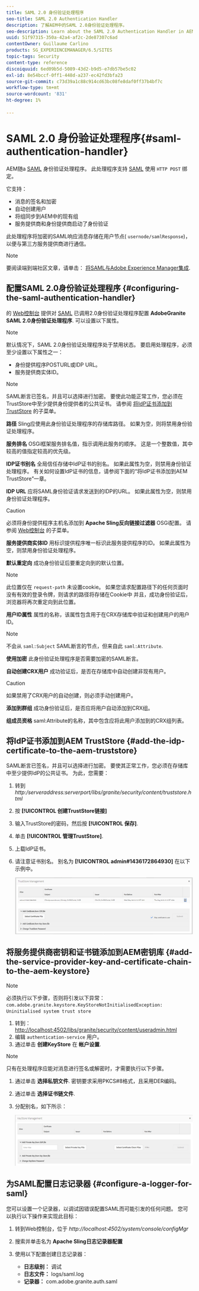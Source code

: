 ```yaml
---
title: SAML 2.0 身份验证处理程序
seo-title: SAML 2.0 Authentication Handler
description: 了解AEM中的SAML 2.0身份验证处理程序。
seo-description: Learn about the SAML 2.0 Authentication Handler in AEM.
uuid: 51f97315-350a-42a4-af2c-2de87307c6ad
contentOwner: Guillaume Carlino
products: SG_EXPERIENCEMANAGER/6.5/SITES
topic-tags: Security
content-type: reference
discoiquuid: 6ed09b5d-5089-43d2-b9d5-e7db57be5c02
exl-id: 8e54bccf-0ff1-448d-a237-ec42fd3bfa23
source-git-commit: c73d39a1c88c914cd63bc08fe8daf0ff37b4bf7c
workflow-type: tm+mt
source-wordcount: '831'
ht-degree: 1%

---
```


# SAML 2.0 身份验证处理程序{#saml-authentication-handler}

AEM随a [SAML](https://saml.xml.org/saml-specifications) 身份验证处理程序。 此处理程序支持 [SAML](https://saml.xml.org/saml-specifications) 使用 `HTTP POST` 绑定。

它支持：

* 消息的签名和加密
* 自动创建用户
* 将组同步到AEM中的现有组
* 服务提供商和身份提供商启动了身份验证

此处理程序将加密的SAML响应消息存储在用户节点( `usernode/samlResponse`)，以便与第三方服务提供商进行通信。

>[!NOTE]
>
>要阅读端到端社区文章，请单击： [将SAML与Adobe Experience Manager集成](https://helpx.adobe.com/experience-manager/using/aem63_saml.html).

## 配置SAML 2.0身份验证处理程序 {#configuring-the-saml-authentication-handler}

的 [Web控制台](/help/sites-deploying/configuring-osgi.md) 提供对 [SAML](https://saml.xml.org/saml-specifications) 已调用2.0身份验证处理程序配置 **AdobeGranite SAML 2.0身份验证处理程序**. 可以设置以下属性。

>[!NOTE]
>
>默认情况下，SAML 2.0身份验证处理程序处于禁用状态。 要启用处理程序，必须至少设置以下属性之一：
>
>* 身份提供程序POSTURL或IDP URL。
>* 服务提供商实体ID。
>


>[!NOTE]
>
>SAML断言已签名，并且可以选择进行加密。 要使此功能正常工作，您必须在TrustStore中至少提供身份提供者的公共证书。 请参阅 [将IdP证书添加到TrustStore](/help/sites-administering/saml-2-0-authenticationhandler.md#add-the-idp-certificate-to-the-aem-truststore) 的子菜单。

**路径** Sling应使用此身份验证处理程序的存储库路径。 如果为空，则将禁用身份验证处理程序。

**服务排名** OSGi框架服务排名值，指示调用此服务的顺序。 这是一个整数值，其中较高的值指定较高的优先级。

**IDP证书别名** 全局信任存储中IdP证书的别名。 如果此属性为空，则禁用身份验证处理程序。 有关如何设置IdP证书的信息，请参阅下面的“将IdP证书添加到AEM TrustStore”一章。

**IDP URL** 应将SAML身份验证请求发送到的IDP的URL。 如果此属性为空，则禁用身份验证处理程序。

>[!CAUTION]
>
>必须将身份提供程序主机名添加到 **Apache Sling反向链接过滤器** OSGi配置。 请参阅 [Web控制台](/help/sites-deploying/configuring-osgi.md) 的子菜单。

**服务提供商实体ID** 用标识提供程序唯一标识此服务提供程序的ID。 如果此属性为空，则禁用身份验证处理程序。

**默认重定向** 成功身份验证后要重定向到的默认位置。

>[!NOTE]
>
>此位置仅在 `request-path` 未设置cookie。 如果您请求配置路径下的任何页面时没有有效的登录令牌，则请求的路径将存储在Cookie中
>并且，成功身份验证后，浏览器将再次重定向到此位置。

**用户ID属性** 属性的名称，该属性包含用于在CRX存储库中验证和创建用户的用户ID。

>[!NOTE]
>
>不会从 `saml:Subject` SAML断言的节点，但来自此 `saml:Attribute`.

**使用加密** 此身份验证处理程序是否需要加密的SAML断言。

**自动创建CRX用户** 成功验证后，是否在存储库中自动创建非现有用户。

>[!CAUTION]
>
>如果禁用了CRX用户的自动创建，则必须手动创建用户。

**添加到群组** 成功身份验证后，是否应将用户自动添加到CRX组。

**组成员资格** saml:Attribute的名称，其中包含应将此用户添加到的CRX组列表。

## 将IdP证书添加到AEM TrustStore {#add-the-idp-certificate-to-the-aem-truststore}

SAML断言已签名，并且可以选择进行加密。 要使其正常工作，您必须在存储库中至少提供IdP的公共证书。 为此，您需要：

1. 转到 *http:/serveraddress:serverport/libs/granite/security/content/truststore.html*
1. 按 **[!UICONTROL 创建TrustStore链接]**
1. 输入TrustStore的密码，然后按 **[!UICONTROL 保存]**.
1. 单击 **[!UICONTROL 管理TrustStore]**.
1. 上载IdP证书。
1. 请注意证书别名。 别名为 **[!UICONTROL admin#1436172864930]** 在以下示例中。

   ![chlimage_1-372](assets/chlimage_1-372.png)

## 将服务提供商密钥和证书链添加到AEM密钥库 {#add-the-service-provider-key-and-certificate-chain-to-the-aem-keystore}

>[!NOTE]
>
>必须执行以下步骤，否则将引发以下异常： `com.adobe.granite.keystore.KeyStoreNotInitialisedException: Uninitialised system trust store`

1. 转到： [http://localhost:4502/libs/granite/security/content/useradmin.html](http://localhost:4502/libs/granite/security/content/useradmin.html)
1. 编辑 `authentication-service` 用户。
1. 通过单击 **创建KeyStore** 在 **帐户设置**.

>[!NOTE]
>
>只有在处理程序应能对消息进行签名或解密时，才需要执行以下步骤。

1. 通过单击 **选择私钥文件**. 密钥要求采用PKCS#8格式，且采用DER编码。
1. 通过单击 **选择证书链文件**.
1. 分配别名，如下所示：

   ![chlimage_1-373](assets/chlimage_1-373.png)

## 为SAML配置日志记录器 {#configure-a-logger-for-saml}

您可以设置一个记录器，以调试因错误配置SAML而可能引发的任何问题。 您可以执行以下操作来实现此目标：

1. 转到Web控制台，位于 *http://localhost:4502/system/console/configMgr*
1. 搜索并单击名为 **Apache Sling日志记录器配置**
1. 使用以下配置创建日志记录器：

   * **日志级别：** 调试
   * **日志文件：** logs/saml.log
   * **记录器：** com.adobe.granite.auth.saml
